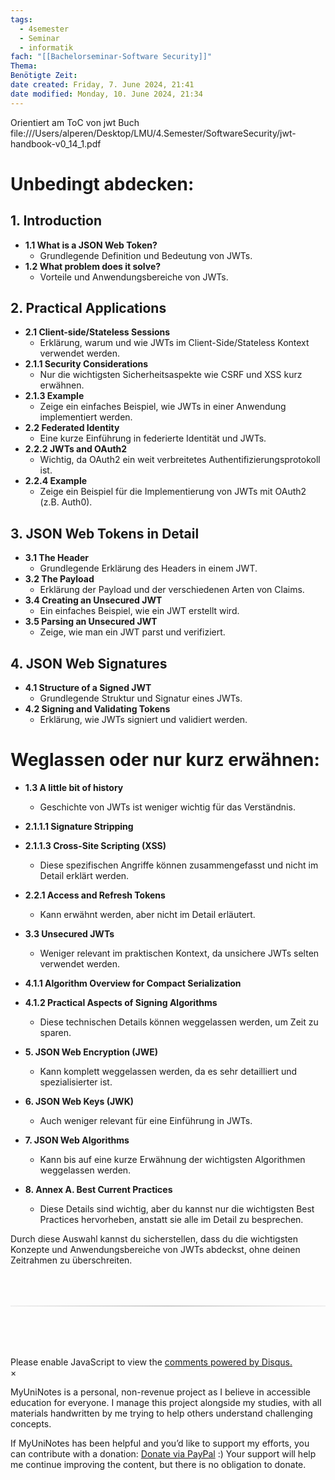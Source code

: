 ```yaml
---
tags:
  - 4semester
  - Seminar
  - informatik
fach: "[[Bachelorseminar-Software Security]]"
Thema:
Benötigte Zeit:
date created: Friday, 7. June 2024, 21:41
date modified: Monday, 10. June 2024, 21:34
---
```


Orientiert am ToC von jwt Buch
file:///Users/alperen/Desktop/LMU/4.Semester/SoftwareSecurity/jwt-handbook-v0_14_1.pdf

# Unbedingt abdecken:

## 1. Introduction

- **1.1 What is a JSON Web Token?**
  - Grundlegende Definition und Bedeutung von JWTs.
- **1.2 What problem does it solve?**
  - Vorteile und Anwendungsbereiche von JWTs.

## 2. Practical Applications

- **2.1 Client-side/Stateless Sessions**
  - Erklärung, warum und wie JWTs im Client-Side/Stateless Kontext verwendet werden.
- **2.1.1 Security Considerations**
  - Nur die wichtigsten Sicherheitsaspekte wie CSRF und XSS kurz erwähnen.
- **2.1.3 Example**
  - Zeige ein einfaches Beispiel, wie JWTs in einer Anwendung implementiert werden.
- **2.2 Federated Identity**
  - Eine kurze Einführung in federierte Identität und JWTs.
- **2.2.2 JWTs and OAuth2**
  - Wichtig, da OAuth2 ein weit verbreitetes Authentifizierungsprotokoll ist.
- **2.2.4 Example**
  - Zeige ein Beispiel für die Implementierung von JWTs mit OAuth2 (z.B. Auth0).

## 3. JSON Web Tokens in Detail

- **3.1 The Header**
  - Grundlegende Erklärung des Headers in einem JWT.
- **3.2 The Payload**
  - Erklärung der Payload und der verschiedenen Arten von Claims.
- **3.4 Creating an Unsecured JWT**
  - Ein einfaches Beispiel, wie ein JWT erstellt wird.
- **3.5 Parsing an Unsecured JWT**
  - Zeige, wie man ein JWT parst und verifiziert.

## 4. JSON Web Signatures

- **4.1 Structure of a Signed JWT**
  - Grundlegende Struktur und Signatur eines JWTs.
- **4.2 Signing and Validating Tokens**
  - Erklärung, wie JWTs signiert und validiert werden.

# Weglassen oder nur kurz erwähnen:

- **1.3 A little bit of history**
  - Geschichte von JWTs ist weniger wichtig für das Verständnis.
- **2.1.1.1 Signature Stripping**
- **2.1.1.3 Cross-Site Scripting (XSS)**
  - Diese spezifischen Angriffe können zusammengefasst und nicht im Detail erklärt werden.
- **2.2.1 Access and Refresh Tokens**

  - Kann erwähnt werden, aber nicht im Detail erläutert.

- **3.3 Unsecured JWTs**

  - Weniger relevant im praktischen Kontext, da unsichere JWTs selten verwendet werden.

- **4.1.1 Algorithm Overview for Compact Serialization**
- **4.1.2 Practical Aspects of Signing Algorithms**

  - Diese technischen Details können weggelassen werden, um Zeit zu sparen.

- **5. JSON Web Encryption (JWE)**
  - Kann komplett weggelassen werden, da es sehr detailliert und spezialisierter ist.
- **6. JSON Web Keys (JWK)**

  - Auch weniger relevant für eine Einführung in JWTs.

- **7. JSON Web Algorithms**

  - Kann bis auf eine kurze Erwähnung der wichtigsten Algorithmen weggelassen werden.

- **8. Annex A. Best Current Practices**
  - Diese Details sind wichtig, aber du kannst nur die wichtigsten Best Practices hervorheben, anstatt sie alle im Detail zu besprechen.

Durch diese Auswahl kannst du sicherstellen, dass du die wichtigsten Konzepte und Anwendungsbereiche von JWTs abdeckst, ohne deinen Zeitrahmen zu überschreiten.

<!-- DISQUS SCRIPT COMMENT START -->

<hr style="border: none; height: 2px; background: linear-gradient(to right, #f0f0f0, #ccc, #f0f0f0); margin-top: 4rem; margin-bottom: 5rem;">
<div id="disqus_thread"></div>
<script>
    /**
    * RECOMMENDED CONFIGURATION VARIABLES: EDIT AND UNCOMMENT THE SECTION BELOW TO INSERT DYNAMIC VALUES FROM YOUR PLATFORM OR CMS.
    * LEARN WHY DEFINING THESE VARIABLES IS IMPORTANT: https://disqus.com/admin/universalcode/#configuration-variables */
    /*
    var disqus_config = function () {
    this.page.url = PAGE_URL; // Replace PAGE_URL with your page's canonical URL variable
    this.page.identifier = PAGE_IDENTIFIER; // Replace PAGE_IDENTIFIER with your page's unique identifier variable
    };
    */
    (function() { // DON'T EDIT BELOW THIS LINE
    var d = document, s = d.createElement('script');
    s.src = 'https://myuninotes.disqus.com/embed.js';
    s.setAttribute('data-timestamp', +new Date());
    (d.head || d.body).appendChild(s);
    })();
</script>
<noscript>Please enable JavaScript to view the <a href="https://disqus.com/?ref_noscript">comments powered by Disqus.</a></noscript>

<!-- DISQUS SCRIPT COMMENT END -->

<!-- Modal START -->
<div id="myModal" class="modal">
  <div class="modal-content">
    <span id="closeModal" class="close">&times;</span>
    <p class="modal-text">
      <span class="modal-highlight">MyUniNotes is a personal, non-revenue project as I believe in accessible education for everyone.</span> I manage this project alongside my studies, with all materials handwritten by me trying to help others understand challenging concepts.
    </p>
    <p class="modal-text">
      If MyUniNotes has been helpful and you’d like to support my efforts, <span class="modal-highlight"> you can contribute with a donation: <a class="modal-dono-link" href="https://paypal.me/myuninotes4u">Donate via PayPal</a> :) </span> Your support will help me continue improving the content, but there is no obligation to donate.
    </p>
  </div>
</div>

<script>
  // JavaScript to display the modal on page load
  document.addEventListener('DOMContentLoaded', function() {
    // Generate a random number between 1 and 1
    // Wanted it to load with a adjustable probability for every page load but did not work, as DOM is loaded only once. Therefore now loading it every time website is visited and DOM is loaded.
    const randomNumber = Math.floor(Math.random() * 1) + 1; 
    console.log(randomNumber)
    if (randomNumber === 1) {
      setTimeout(function() {
        const modal = document.getElementById('myModal');
        if (modal) {
          modal.classList.add('show');
        }
      }, 1000); // Adjust the delay as needed

      const closeModal = document.getElementById('closeModal');
      if (closeModal) {
        closeModal.addEventListener('click', function() {
          const modal = document.getElementById('myModal');
          if (modal) {
            modal.classList.remove('show');
          }
        });
      }
    } else {
      // Ensure the modal is hidden if the random number is not 1
      const modal = document.getElementById('myModal');
      if (modal) {
        modal.style.display = 'none';
      }
    }
  });
</script>
<!-- Modal END -->
